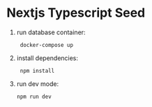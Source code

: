 # Nextjs Typescript Seed

1. run database container: 
    
        docker-compose up
     
2. install dependencies: 
         
        npm install
        
3. run dev mode:

       npm run dev

